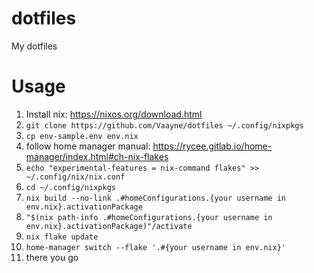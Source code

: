 # dotfiles

My dotfiles

# Usage

1. Install nix: https://nixos.org/download.html
2. `git clone https://github.com/Vaayne/dotfiles ~/.config/nixpkgs`
3. `cp env-sample.env env.nix`
4. follow home manager manual: https://rycee.gitlab.io/home-manager/index.html#ch-nix-flakes
5. `echo "experimental-features = nix-command flakes" >> ~/.config/nix/nix.conf`
6. `cd ~/.config/nixpkgs`
7. `nix build --no-link .#homeConfigurations.{your username in env.nix}.activationPackage`
8. `"$(nix path-info .#homeConfigurations.{your username in env.nix}.activationPackage)"/activate`
9. `nix flake update`
10. `home-manager switch --flake '.#{your username in env.nix}'`
11. there you go
